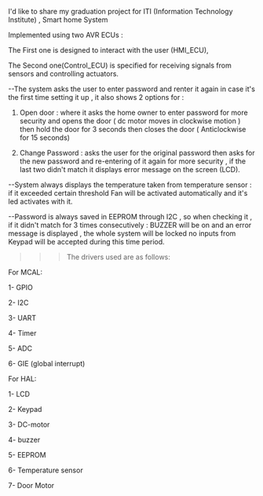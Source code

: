 I'd like to share my graduation project for ITI (Information Technology Institute) , Smart home System

Implemented using two AVR ECUs : 

  The First one is designed to interact with the user (HMI_ECU),

  The Second one(Control_ECU) is specified for receiving signals from sensors and controlling actuators.

--The system asks the user to enter password and renter it again in case it's the first time setting it up , it also shows 2 options for : 

1) Open door : where it asks the home owner to enter password for more security and opens the door ( dc motor moves in clockwise motion ) then hold the door for 3 seconds then closes the door ( Anticlockwise for 15 seconds) 

2) Change Password : asks the user for the original password then asks for the new password and re-entering of it again for more security , if the last two didn't match it displays error message on the screen (LCD).

--System always displays the temperature taken from temperature sensor : if it exceeded certain threshold Fan will be activated automatically and it's led activates with it.

--Password is always saved in EEPROM through I2C , so when checking it , if it didn't match for 3 times consecutively : BUZZER will be on and an error message is displayed , the whole system will be locked no inputs from Keypad will be accepted during this time period.


>>> The drivers used are as follows: 

For MCAL: 

1-       GPIO

2-       I2C

3-       UART

4-       Timer

5-       ADC

6-      GIE (global interrupt)

For HAL:  

1-       LCD

2-       Keypad

3-       DC-motor

4-       buzzer

5-       EEPROM

6-       Temperature sensor

7-       Door Motor
